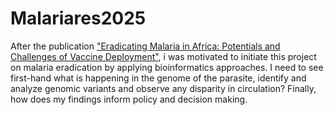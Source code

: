 # Malariares2025
After the publication ["Eradicating Malaria in Africa: Potentials and Challenges of Vaccine Deployment"](https://bjbabs.org/index.php/bjbabs/article/view/318), i was motivated to initiate this project on malaria eradication by applying bioinformatics approaches. I need to see first-hand what is happening in the genome of the parasite, identify and analyze genomic variants and observe any disparity in circulation? Finally, how does my findings inform policy and decision making.
